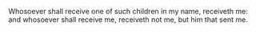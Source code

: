 Whosoever shall receive one of such children in my name, receiveth me: and whosoever shall receive me, receiveth not me, but him that sent me.
